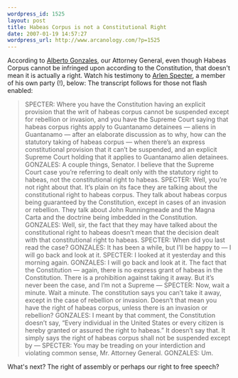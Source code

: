 ```yaml
--- 
wordpress_id: 1525
layout: post
title: Habeas Corpus is not a Constitutional Right
date: 2007-01-19 14:57:27
wordpress_url: http://www.arcanology.com/?p=1525
---
```

According to 
                                                                                                                                                                                                                                                                                                                                                                                                                                                                                                                                                                                                                                                                                                                                                                                                                                            <a href="http://www.whitehouse.gov/government/gonzales-bio.html">Alberto Gonzales</a>, our Attorney General, even though Habeas Corpus cannot be infringed upon according to the Constitution, that doesn't mean it is actually a right. Watch his testimony to <a href="http://en.wikipedia.org/wiki/Arlen_Specter">Arlen Specter</a>, a member of his own party (!), below: The transcript follows for those not flash enabled: <blockquote>
                                                                                                                                                                                                                                                                                                                                                                                                                                                                                                                                                                                                                                                                                                                                                                                                                                              SPECTER: Where you have the Constitution having an explicit provision that the writ of habeas corpus cannot be suspended except for rebellion or invasion, and you have the Supreme Court saying that habeas corpus rights apply to Guantanamo detainees — aliens in Guantanamo — after an elaborate discussion as to why, how can the statutory taking of habeas corpus — when there’s an express constitutional provision that it can’t be suspended, and an explicit Supreme Court holding that it applies to Guantanamo alien detainees. GONZALES: A couple things, Senator. I believe that the Supreme Court case you’re referring to dealt only with the statutory right to habeas, not the constitutional right to habeas. SPECTER: Well, you’re not right about that. It’s plain on its face they are talking about the constitutional right to habeas corpus. They talk about habeas corpus being guaranteed by the Constitution, except in cases of an invasion or rebellion. They talk about John Runningmeade and the Magna Carta and the doctrine being imbedded in the Constitution. GONZALES: Well, sir, the fact that they may have talked about the constitutional right to habeas doesn’t mean that the decision dealt with that constitutional right to habeas. SPECTER: When did you last read the case? GONZALES: It has been a while, but I’ll be happy to — I will go back and look at it. SPECTER: I looked at it yesterday and this morning again. GONZALES: I will go back and look at it. The fact that the Constitution — again, there is no express grant of habeas in the Constitution. There is a prohibition against taking it away. But it’s never been the case, and I’m not a Supreme — SPECTER: Now, wait a minute. Wait a minute. The constitution says you can’t take it away, except in the case of rebellion or invasion. Doesn’t that mean you have the right of habeas corpus, unless there is an invasion or rebellion? GONZALES: I meant by that comment, the Constitution doesn’t say, “Every individual in the United States or every citizen is hereby granted or assured the right to habeas.” It doesn’t say that. It simply says the right of habeas corpus shall not be suspended except by — SPECTER: You may be treading on your interdiction and violating common sense, Mr. Attorney General. GONZALES: Um.
                                                                                                                                                                                                                                                                                                                                                                                                                                                                                                                                                                                                                                                                                                                                                                                                                                            </blockquote> What's next? The right of assembly or perhaps our right to free speech?